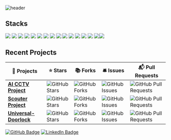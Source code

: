 ![header](https://capsule-render.vercel.app/api?type=rounded&color=000000&height=150&section=header&text=HyunJun%27s%20Github%20%F0%9F%98%8E&fontSize=50&fontColor=1E90FF)




## Stacks  
<img src="https://img.shields.io/badge/Python-3766AB?style=flat-square&logo=Python&logoColor=white"/> <img src="https://img.shields.io/badge/C-00599C?style=flat-square&logo=C&logoColor=white"/> <img src="https://img.shields.io/badge/C++-00599C?style=flat-square&logo=C%2B%2B&logoColor=white"/> <img src="https://img.shields.io/badge/Jira-0052CC?style=flat-square&logo=Jira&logoColor=white"/> <img src="https://img.shields.io/badge/Confluence-172B4D?style=flat-square&logo=Confluence&logoColor=white"/> <img src="https://img.shields.io/badge/Microsoft%20Azure%20Platform-0089D6?style=flat-square&logo=Microsoft%20Azure&logoColor=white"/> <img src="https://img.shields.io/badge/TensorFlow-FF6F00?style=flat-square&logo=TensorFlow&logoColor=white"/> <img src="https://img.shields.io/badge/PyTorch-EE4C2C?style=flat-square&logo=PyTorch&logoColor=white"/> <img src="https://img.shields.io/badge/scikit--learn-F7931E?style=flat-square&logo=scikit-learn&logoColor=white"/> <img src="https://img.shields.io/badge/Git-F05032?style=flat-square&logo=Git&logoColor=white"/> <img src="https://img.shields.io/badge/Linux-FCC624?style=flat-square&logo=Linux&logoColor=black"/> <img src="https://img.shields.io/badge/HTML5-E34F26?style=flat-square&logo=HTML5&logoColor=white"/> <img src="https://img.shields.io/badge/JavaScript-F7DF1E?style=flat-square&logo=JavaScript&logoColor=black"/> <img src="https://img.shields.io/badge/CSS-1572B6?style=flat-square&logo=CSS3&logoColor=white"/> <img src="https://img.shields.io/badge/GitHub-181717?style=flat-square&logo=GitHub&logoColor=white"/><img src="https://img.shields.io/badge/CSS-1572B6?style=flat-square&logo=CSS3&logoColor=white"/>








## Recent Projects

| 🎁 Projects                                                                           | ⭐ Stars                                                                                                                                                       | 📚 Forks                                                                                                                                                       | 🛎 Issues                                                                                                                                                       | 📬 Pull Requests                                                                                                                                                                    |
|--------------------------------------------------------------------------------------|---------------------------------------------------------------------------------------------------------------------------------------------------------------|---------------------------------------------------------------------------------------------------------------------------------------------------------------|---------------------------------------------------------------------------------------------------------------------------------------------------------------|--------------------------------------------------------------------------------------------------------------------------------------------------------------------------------------|
| [**AI CCTV Project**](https://github.com/MSAI3rdTeam5/FootTrafficReport)           | ![GitHub Stars](https://img.shields.io/github/stars/MSAI3rdTeam5/FootTrafficReport?style=flat-square&label=Stars&labelColor=343b41)                          | ![GitHub Forks](https://img.shields.io/github/forks/MSAI3rdTeam5/FootTrafficReport?style=flat-square&label=Forks&labelColor=343b41)                          | ![GitHub Issues](https://img.shields.io/github/issues/MSAI3rdTeam5/FootTrafficReport?style=flat-square&label=Issues&labelColor=343b41)                        | ![GitHub Pull Requests](https://img.shields.io/github/issues-pr/MSAI3rdTeam5/FootTrafficReport?style=flat-square&label=Pull%20Requests&labelColor=343b41)                        |
| [**Scouter Project**](https://github.com/KimEnJang/Scouter_PJ)                       | ![GitHub Stars](https://img.shields.io/github/stars/KimEnJang/Scouter_PJ?style=flat-square&label=Stars&labelColor=343b41)                                      | ![GitHub Forks](https://img.shields.io/github/forks/KimEnJang/Scouter_PJ?style=flat-square&label=Forks&labelColor=343b41)                                      | ![GitHub Issues](https://img.shields.io/github/issues/KimEnJang/Scouter_PJ?style=flat-square&label=Issues&labelColor=343b41)                                    | ![GitHub Pull Requests](https://img.shields.io/github/issues-pr/KimEnJang/Scouter_PJ?style=flat-square&label=Pull%20Requests&labelColor=343b41)                                    |
| [**Universal-Doorlock**](https://github.com/KimEnJang/Universal-Doorlock)            | ![GitHub Stars](https://img.shields.io/github/stars/KimEnJang/Universal-Doorlock?style=flat-square&label=Stars&labelColor=343b41)                           | ![GitHub Forks](https://img.shields.io/github/forks/KimEnJang/Universal-Doorlock?style=flat-square&label=Forks&labelColor=343b41)                           | ![GitHub Issues](https://img.shields.io/github/issues/KimEnJang/Universal-Doorlock?style=flat-square&label=Issues&labelColor=343b41)                         | ![GitHub Pull Requests](https://img.shields.io/github/issues-pr/KimEnJang/Universal-Doorlock?style=flat-square&label=Pull%20Requests&labelColor=343b41)                         |



[<img src="https://img.shields.io/badge/GitHub-181717?style=flat-square&logo=GitHub&logoColor=white" alt="GitHub Badge"/>](https://github.com/KimEnJang)
[<img src="https://img.shields.io/badge/LinkedIn-0A66C2?style=flat-square&logo=LinkedIn&logoColor=white" alt="LinkedIn Badge"/>](https://www.linkedin.com/in/hyunjun-kim-a97b92337/)


